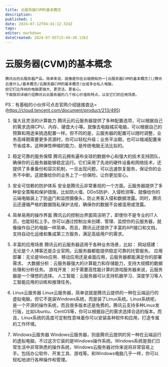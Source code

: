 ```yaml
---
title: 云服务器CVM的基本概念
description: 
published: 1
date: 2024-07-12T04:41:12.324Z
tags: 
editor: markdown
dateCreated: 2024-07-05T15:40:30.126Z
---
```


# 云服务器(CVM)的基本概念
    腾讯云的云服务器产品，简单来说，就像是你在云端拥有的一[云服务器CVM的基本概念](/腾讯云是什么/基本概念/云服务器CVM的基本概念)台或多台私人电脑，
    但它们比传统的电脑更强大、更灵活、更省心。
    下面我将详细介绍腾讯云云服务器的几个核心价值和特点，以及它们的应用场景。
  PS：有基础的小伙伴可点击官网介绍链接直达=(https://cloud.tencent.com/document/product/213/495)

1. 强大且灵活的计算能力
腾讯云的云服务器提供了多种配置选项，可以根据自己的需求选择CPU、内存、硬盘大小等。就像去电脑城买电脑，可以根据自己的预算和用途来挑选配置一样。但不同的是，云服务器的配置可以随时调整，业务高峰期需要更多资源时，你可以轻松升级；业务平淡期，也可以缩减配置来节省成本。这种弹性伸缩的能力，是传统电脑无法比拟的。

2. 稳定可靠的服务保障
腾讯云拥有遍布全球的数据中心和强大的技术支持团队，确保你的云服务器能够稳定运行。它们采用了先进的硬件设备和网络技术，还提供了多重备份和容灾机制，一旦出现问题，可以迅速恢复服务，保证你的业务不中断。这就像给你的业务上了一份保险，让你更加安心。

3. 安全可信赖的防护体系
安全是腾讯云非常重视的一个方面。云服务器提供了多种安全策略和保护措施，比如防火墙、DDoS防护、入侵检测等，就像给你的云端电脑装上了防盗门和监控摄像头，防止黑客入侵和数据泄露。同时，腾讯云还遵循严格的数据隐私保护法规，确保你的数据不会被滥用或泄露。

4. 简单易用的操作界面
腾讯云的控制台界面简洁明了，即使你不是专业的IT人员，也能轻松上手。你可以通过控制台来创建、管理、监控你的云服务器，就像操作自己的电脑一样简单。而且，腾讯云还提供了丰富的API接口和文档，支持自动化运维和集成第三方服务，满足高级用户的需求。

5. 丰富的应用场景
腾讯云的云服务器适用于各种业务场景，比如：
网站搭建：无论是个人博客还是企业官网，云服务器都能提供稳定可靠的托管服务。
应用部署：无论是Web应用、移动应用还是桌面应用，云服务器都能满足你的部署需求。
大数据分析：云服务器强大的计算能力和存储能力，支持大规模的数据处理和分析任务。
游戏开发：对于需要高性能计算的游戏服务器来说，云服务器是一个理想的选择。
人工智能：云服务器可以支持机器学习、深度学习等人工智能应用的训练和推理任务。

6. Linux云服务器
Linux云服务器，简单说就是腾讯云提供的一种在云端运行的虚拟电脑，但它不是装Windows系统，而是装了Linux系统。Linux系统呢，是一个开源的操作系统，而且很多版本还是免费的。腾讯云支持多种Linux发行版，比如Ubuntu、CentOS等，你可以根据自己的需求选择合适的版本。而且，Linux系统的高度可定制性意味着你可以安装各种软件和应用，打造专属的工作环境。

7. Windows云服务器
Windows云服务器，则是腾讯云提供的另一种在云端运行的虚拟电脑，不过这次它装的是Windows操作系统。Windows系统是我们日常生活中非常熟悉的操作系统，Windows云服务器对你来说将非常容易上手。包括办公软件、开发工具、游戏等。和Windows电脑几乎一样，你可以轻松地进行各种操作和管理。